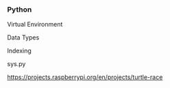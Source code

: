 ### Python

  Virtual Environment

  Data Types

  Indexing
  
  sys.py

  https://projects.raspberrypi.org/en/projects/turtle-race
